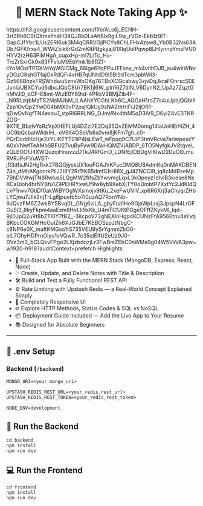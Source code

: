 <h1 align="center">📝 MERN Stack Note Taking App ✨</h1>
https://lh3.googleusercontent.com/fife/ALs6j_ECNH-3rt3Rh6C9tQXmeYn4H34QJBb0LsAhBlx9giL9w_rVDz-Ekb1z9iT-GapCJfYbc1LUs2ERKluk3M4qCRRVGjIPCYo8ChLFHx4zsw8_Yb0B32Ns63ADb7GFKfrxs4_WWtZ5ik6rGd2mKItPBgkyaj81XlqUolPqwp8LHlynnpYmsfVU0HYV2rzH63PiMHgA_cupxHp-ml7LrTc_Hv-TrcZrSxrGk9x83FFvluM9EbYmk1b6RZ1-cYoMOxtTPDXVeYqWGlCMg_66Ige6YqPPuJEEsnx_mk4vtihDJB_au4wkWNvyDGzG8shGTfajOkRdQFi4xHB7qUNtdD9I5Bl9dTcm3pbWlI3-Gz566BhzkFRSWhdwu5znxWoOKg76TBcXCGcabwy3xjvDqJkraFOnrscS0EJunIaUBXCYud6dbcJQbC8Ur7BKfjI6W_pIn16Z7diN_V6DynN2_UpAz7ZqztGhMVJl0_bCF-E8mt-WtzE0Y89td-4PRxV3BMjZIb4F-_N95LzqbMzTS2MaMJbM_lLAAhXYCGhLKb6C_AQGaH1roZ7s4uUpbjQQbIIlZzp1OvQp2YwD04bMX9vP2pq1QkUy9sNA2thHIFiJ2ljOR1-qDwOvNgfTN4exou7_stpRl6RRLNG_DJmVNx4thM5qD3lV9_D6yiZ4vE3TKRZOG-9XTE_BbzlvYsRzVpXHEFLUj4DZzI7E2Dq35QvZEMM0omg14IaUoHErHZH_4UC9bQcbahWidrIH_-eV9X4OSeVb6s0vm8jKFm7gh_c0-PQrDcddKcHje2zYLlKEYT01iP4lsLEwT_wFpqq9C7UiP3tmVRcva7ariwpeszYA0xVNwfTeAMbSBFU27vuByFyw9DAkHQMZVjABDP_6TO5NyfgkJV8tqveLzQLEOOfJ4XWQuzqiHnuvzzDTkJ4RfGmD_LDNfEjlOBDgViKIwD2DuO8LmuRVRJPsFVuWST-jR3dfsJN2HgRxk27BQOjyskUX1ouFGAJVKFucDMQ8U8AdmKq0nMAKDBEN74n_dMhAKgocrkPilJ2I8Y2RrTtK65dmfS1rHI8X_gJ4ZNCCl9_jq8cMdBseMp7BhDVWwjTN8Rwlus5LQgMW2fifsZbYwvmgLqxL3kOpoyz1dIvlB3kiese8NxXCaUioh4hrNYBfu1Z9PEHRYxwUf9w8yb9XebXjTY0oDmbfP7KxtYc2JdKldQLkP1rwv7GtiDf0akWiBYOgWXsmojv9tKu_2xeFwUViV_xp6R6Xrj3aChyqrZHbLYCjwu7JIIk2njT-Lg6jpuvtb5o7I0uzAQ7RonYNb-9JQvzFM6Z2wkBY5Bvq0L_GNg6viLA_gbyFua1Ho9GjaWpLrxj3JpspN4LrOFGuSi3_8kyFkpm4aaEsm8HvLti9xKk_U4mTCfJKtPGgeOFffZKykMl_lqd-9jI0JpQ2u9t8bZTI0Y7fB2_-3KcpoV73gNEAlnHgpdKCUNzFtA9566tnv4sYvtjBKbcCOKGMHcOuIZh6XJGJbE7KEBOSzpJtNbgC-c8NP6e0X_maftKMGso1tS735VEU9ySrYgmmZkO0-olL7OhyHDPrnOiyu1vVQwR_7c35qlEIfU2eUz9J0-DVz3m3_bCLQkvFPgo2LXjzbdqzjLr3FwBmZEbC0nWMa9g04W5VsVA3pw=w1920-h918?auditContext=prefetch
Highlights:

- 🧱 Full-Stack App Built with the MERN Stack (MongoDB, Express, React, Node)
- ✨ Create, Update, and Delete Notes with Title & Description
- 🛠️ Build and Test a Fully Functional REST API
- ⚙️ Rate Limiting with Upstash Redis — a Real-World Concept Explained Simply
- 🚀 Completely Responsive UI
- 🌐 Explore HTTP Methods, Status Codes & SQL vs NoSQL
- 📦 Deployment Guide Included — Add the Live App to Your Resume
- 📚 Designed for Absolute Beginners

---

## 🧪 .env Setup

### Backend (`/backend`)

```
MONGO_URI=<your_mongo_uri>

UPSTASH_REDIS_REST_URL=<your_redis_rest_url>
UPSTASH_REDIS_REST_TOKEN=<your_redis_rest_token>

NODE_ENV=development
```

## 🔧 Run the Backend

```
cd backend
npm install
npm run dev
```

## 💻 Run the Frontend

```
cd frontend
npm install
npm run dev
```
